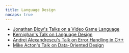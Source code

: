 ```yaml
---
title: Language Design
nocaps: true
---
```

- [Jonathan Blow's Talks on a Video Game Language][jai]
- [Kernighan's Talk on Language Design][kernighan]
- [Andrei Alexandrescu's Talk on Error Handling in C++][systematic-error-handling]
- [Mike Acton's Talk on Data-Oriented Design][data-oriented-design]

[jai]: https://www.youtube.com/playlist?list=PLmV5I2fxaiCKfxMBrNsU1kgKJXD3PkyxO
[kernighan]: https://www.youtube.com/watch?v=Sg4U4r_AgJU
[systematic-error-handling]: https://www.youtube.com/watch?v=kaI4R0Ng4E8
[data-oriented-design]: https://www.youtube.com/watch?v=rX0ItVEVjHc
